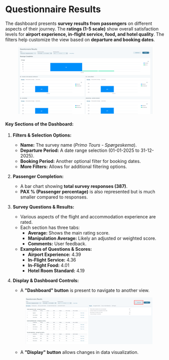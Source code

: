 # Questionnaire Results

The dashboard presents **survey results from passengers** on different aspects of their journey. The **ratings (1-5 scale)** show overall satisfaction levels for **airport experience, in-flight service, food, and hotel quality**. The filters help customize the view based on **departure and booking dates**.

<figure><img src="../../.gitbook/assets/image (4) (1) (1) (1) (1) (1) (1) (1) (1) (1) (1) (1) (1) (1) (1) (1).png" alt=""><figcaption></figcaption></figure>

#### **Key Sections of the Dashboard:**

1. **Filters & Selection Options:**
   * **Name:** The survey name (_Primo Tours - Spørgeskema_).
   * **Departure Period:** A date range selection (01-01-2025 to 31-12-2025).
   * **Booking Period:** Another optional filter for booking dates.
   * **More Filters:** Allows for additional filtering options.
2. **Passenger Completion:**
   * A bar chart showing **total survey responses (387)**.
   * **PAX % (Passenger percentage)** is also represented but is much smaller compared to responses.
3. **Survey Questions & Results:**
   * Various aspects of the flight and accommodation experience are rated.
   * Each section has three tabs:
     * **Average:** Shows the main rating score.
     * **Manipulation Average:** Likely an adjusted or weighted score.
     * **Comments:** User feedback.
   * **Examples of Questions & Scores:**
     * **Airport Experience:** 4.39
     * **In-Flight Service:** 4.36
     * **In-Flight Food:** 4.01
     * **Hotel Room Standard:** 4.19
4.  **Display & Dashboard Controls:**

    * A **"Dashboard" button** is present to navigate to another view.

    <figure><img src="../../.gitbook/assets/image (5) (1) (1) (1) (1) (1) (1) (1) (1) (1) (1) (1) (1) (1) (1) (1).png" alt=""><figcaption></figcaption></figure>

    * A **"Display" button** allows changes in data visualization.
